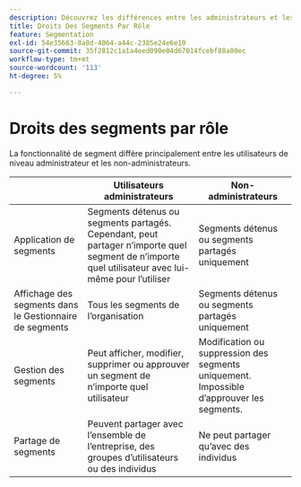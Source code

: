 ```yaml
---
description: Découvrez les différences entre les administrateurs et les non-administrateurs pour utiliser et gérer les segments.
title: Droits Des Segments Par Rôle
feature: Segmentation
exl-id: 54e35663-8a8d-4064-a44c-2385e24e6e10
source-git-commit: 35f2812c1a1a4eed090e04d67014fcebf88a80ec
workflow-type: tm+mt
source-wordcount: '113'
ht-degree: 5%

---
```


# Droits des segments par rôle

La fonctionnalité de segment diffère principalement entre les utilisateurs de niveau administrateur et les non-administrateurs.

| | Utilisateurs administrateurs | Non-administrateurs |
| --- | --- | --- |
| Application de segments | Segments détenus ou segments partagés. Cependant, peut partager n’importe quel segment de n’importe quel utilisateur avec lui-même pour l’utiliser | Segments détenus ou segments partagés uniquement |
| Affichage des segments dans le Gestionnaire de segments | Tous les segments de l’organisation | Segments détenus ou segments partagés uniquement |
| Gestion des segments | Peut afficher, modifier, supprimer ou approuver un segment de n’importe quel utilisateur | Modification ou suppression des segments uniquement. Impossible d’approuver les segments. |
| Partage de segments | Peuvent partager avec l’ensemble de l’entreprise, des groupes d’utilisateurs ou des individus | Ne peut partager qu’avec des individus |
